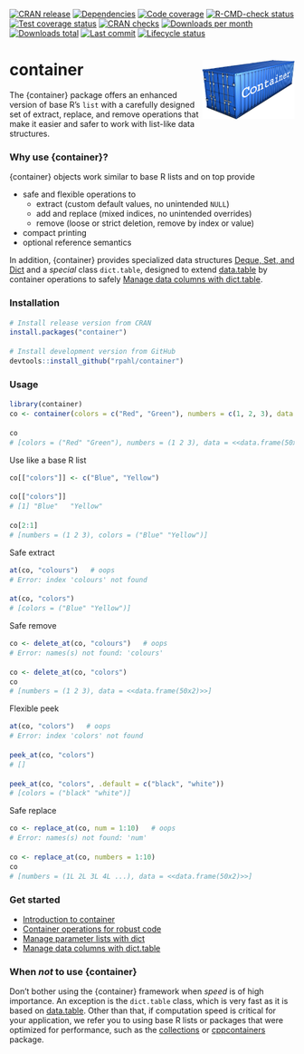 
<!-- README.md is generated from README.Rmd. Please edit that file -->

<!-- badges: start -->

[![CRAN
release](https://www.r-pkg.org/badges/version/container)](https://cran.r-project.org/package=container)
[![Dependencies](https://tinyverse.netlify.app/badge/container)](https://CRAN.R-project.org/package=container)
[![Code
coverage](https://codecov.io/gh/rpahl/container/branch/master/graph/badge.svg)](https://app.codecov.io/gh/rpahl/container)
[![R-CMD-check
status](https://github.com/rpahl/container/workflows/R-CMD-check/badge.svg)](https://github.com/rpahl/container/actions)
[![Test coverage
status](https://github.com/rpahl/container/workflows/test-coverage/badge.svg)](https://github.com/rpahl/container/actions)
[![CRAN
checks](https://badges.cranchecks.info/summary/container.svg)](https://cran.r-project.org/web/checks/check_results_container.html)
[![Downloads per
month](https://cranlogs.r-pkg.org/badges/last-month/container)](https://cran.r-project.org/package=container)
[![Downloads
total](https://cranlogs.r-pkg.org/badges/grand-total/container)](https://cran.r-project.org/package=container)
[![Last
commit](https://img.shields.io/github/last-commit/rpahl/container.svg)](https://github.com/rpahl/container/commits/master)
[![Lifecycle
status](https://img.shields.io/badge/lifecycle-stable-brightgreen.svg)](https://lifecycle.r-lib.org/articles/stages.html#stable)

<!-- badges: end -->

# container <img src="man/figures/logo.png" alt="logo" align="right" width="163" height="104"/>

The {container} package offers an enhanced version of base R’s `list`
with a carefully designed set of extract, replace, and remove operations
that make it easier and safer to work with list-like data structures.

### Why use {container}?

{container} objects work similar to base R lists and on top provide

- safe and flexible operations to
  - extract (custom default values, no unintended `NULL`)
  - add and replace (mixed indices, no unintended overrides)
  - remove (loose or strict deletion, remove by index or value)
- compact printing
- optional reference semantics

In addition, {container} provides specialized data structures [Deque,
Set, and Dict](articles/deque-set-dict.html) and a *special* class
`dict.table`, designed to extend
[data.table](https://CRAN.R-project.org/package=data.table) by container
operations to safely [Manage data columns with
dict.table](articles/manage-data-columns.html).

### Installation

``` r
# Install release version from CRAN
install.packages("container")

# Install development version from GitHub
devtools::install_github("rpahl/container")
```

### Usage

``` r
library(container)
co <- container(colors = c("Red", "Green"), numbers = c(1, 2, 3), data = cars)

co
# [colors = ("Red" "Green"), numbers = (1 2 3), data = <<data.frame(50x2)>>]
```

Use like a base R list

``` r
co[["colors"]] <- c("Blue", "Yellow")

co[["colors"]]
# [1] "Blue"   "Yellow"

co[2:1]
# [numbers = (1 2 3), colors = ("Blue" "Yellow")]
```

Safe extract

``` r
at(co, "colours")   # oops
# Error: index 'colours' not found

at(co, "colors")
# [colors = ("Blue" "Yellow")]
```

Safe remove

``` r
co <- delete_at(co, "colours")   # oops
# Error: names(s) not found: 'colours'

co <- delete_at(co, "colors")
co
# [numbers = (1 2 3), data = <<data.frame(50x2)>>]
```

Flexible peek

``` r
at(co, "colors")   # oops
# Error: index 'colors' not found

peek_at(co, "colors")
# []

peek_at(co, "colors", .default = c("black", "white"))
# [colors = ("black" "white")]
```

Safe replace

``` r
co <- replace_at(co, num = 1:10)   # oops
# Error: names(s) not found: 'num'

co <- replace_at(co, numbers = 1:10)
co
# [numbers = (1L 2L 3L 4L ...), data = <<data.frame(50x2)>>]
```

### Get started

- [Introduction to container](articles/container.html)
- [Container operations for robust code](articles/code-development.html)
- [Manage parameter lists with dict](articles/parameter-list.html)
- [Manage data columns with
  dict.table](articles/manage-data-columns.html)

### When *not* to use {container}

Don’t bother using the {container} framework when *speed* is of high
importance. An exception is the `dict.table` class, which is very fast
as it is based on
[data.table](https://CRAN.R-project.org/package=data.table). Other than
that, if computation speed is critical for your application, we refer
you to using base R lists or packages that were optimized for
performance, such as the
[collections](https://CRAN.R-project.org/package=collections) or
[cppcontainers](https://cran.r-project.org/package=cppcontainers)
package.
